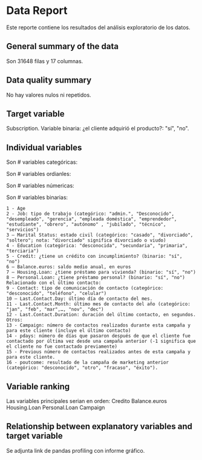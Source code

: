 # Data Report
Este reporte contiene los resultados del análisis exploratorio de los datos.

## General summary of the data
Son 31648 filas y 17 columnas.

## Data quality summary
No hay valores nulos ni repetidos.

## Target variable
Subscription. Variable binaria: ¿el cliente adquirió el producto?: "sí", "no".

## Individual variables

Son # variables categóricas:

Son # variables ordianles: 

Son # variables númericas: 

Son # variables binarias: 

```
1 - Age
2 - Job: tipo de trabajo (categórico: "admin.", "Desconocido", "desempleado", "gerencia", "empleada doméstica", "emprendedor", "estudiante", "obrero", "autónomo" , "jubilado", "técnico", "servicios")
3 – Marital Status: estado civil (categórico: "casado", "divorciado", "soltero"; nota: "divorciado" significa divorciado o viudo)
4 - Education (categórica: "desconocida", "secundaria", "primaria", "terciaria")
5 - Credit: ¿tiene un crédito con incumplimiento? (binario: "sí", "no")
6 – Balance.euros: saldo medio anual, en euros
7 – Housing.Loan: ¿tiene préstamo para vivienda? (binario: "sí", "no")
8 – Personal.Loan: ¿tiene préstamo personal? (binario: "sí", "no")
Relacionado con el último contacto:
9 - Contact: tipo de comunicación de contacto (categórico: "desconocido", "teléfono", "celular")
10 – Last.Contact.Day: último día de contacto del mes.
11 - Last.Contact.Month: último mes de contacto del año (categórico: "jan", "feb", "mar",…, "nov", "dec")
12 - Last.Contact.Duration: duración del último contacto, en segundos.
Otros:
13 - Campaign: número de contactos realizados durante esta campaña y para este cliente (incluye el último contacto)
14 - pdays: número de días que pasaron después de que el cliente fue contactado por última vez desde una campaña anterior (-1 significa que el cliente no fue contactado previamente)
15 - Previous número de contactos realizados antes de esta campaña y para este cliente.
16 - poutcome: resultado de la campaña de marketing anterior (categórico: "desconocido", "otro", "fracaso", "éxito").
````

## Variable ranking
Las variables principales serian en orden:
Credito
Balance.euros
Housing.Loan
Personal.Loan
Campaign

## Relationship between explanatory variables and target variable

Se adjunta link de pandas profiling con informe gráfico.
